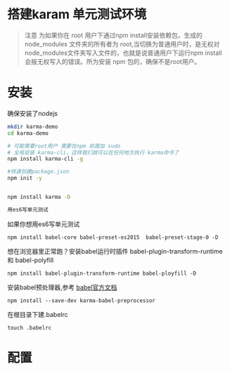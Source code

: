# 搭建karam 单元测试环境

> 注意 为如果你在 root 用户下通过npm install安装依赖包，生成的node_modules 文件夹的所有者为 root,当切换为普通用户时，是无权对node_modules文件夹写入文件的，也就是说普通用户下运行npm install 会报无权写入的错误。所为安装 npm 包的，确保不是root用户。

# 安装

确保安装了nodejs 

```bash
mkdir karma-demo
cd karma-demo

# 可能需要root用户 需要在npm 前面加 sudo
# 全局安装 karma-cli，这样我们就可以在任何地方执行 karma命令了
npm install karma-cli -g 

#快速创建package.json
npm init -y 


npm install karma -D

用es6写单元测试


```

如果你想用es6写单元测试

```
npm install babel-core babel-preset-es2015  babel-preset-stage-0 -D
```

想在浏览器里正常跑？安装babel运行时插件 babel-plugin-transform-runtime 和 babel-polyfill

```
npm install babel-plugin-transform-runtime babel-ployfill -D
```

安装babel预处理器,参考 [babel官方文档](http://babeljs.io/docs/setup/#karma)

```
npm install --save-dev karma-babel-preprocessor
```
在根目录下建.babelrc
```
touch .babelrc
```

# 配置



